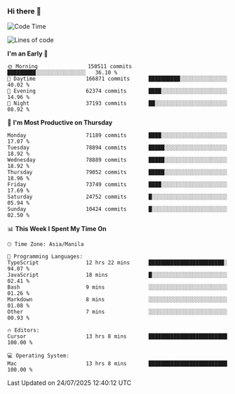 ### Hi there 👋

<!--START_SECTION:waka-->
![Code Time](http://img.shields.io/badge/Code%20Time-6%2C138%20hrs%2031%20mins-blue)

![Lines of code](https://img.shields.io/badge/From%20Hello%20World%20I%27ve%20Written-142.7%20million%20lines%20of%20code-blue)

**I'm an Early 🐤** 

```text
🌞 Morning                150511 commits      █████████░░░░░░░░░░░░░░░░   36.10 % 
🌆 Daytime                166871 commits      ██████████░░░░░░░░░░░░░░░   40.02 % 
🌃 Evening                62374 commits       ████░░░░░░░░░░░░░░░░░░░░░   14.96 % 
🌙 Night                  37193 commits       ██░░░░░░░░░░░░░░░░░░░░░░░   08.92 % 
```
📅 **I'm Most Productive on Thursday** 

```text
Monday                   71189 commits       ████░░░░░░░░░░░░░░░░░░░░░   17.07 % 
Tuesday                  78894 commits       █████░░░░░░░░░░░░░░░░░░░░   18.92 % 
Wednesday                78889 commits       █████░░░░░░░░░░░░░░░░░░░░   18.92 % 
Thursday                 79052 commits       █████░░░░░░░░░░░░░░░░░░░░   18.96 % 
Friday                   73749 commits       ████░░░░░░░░░░░░░░░░░░░░░   17.69 % 
Saturday                 24752 commits       █░░░░░░░░░░░░░░░░░░░░░░░░   05.94 % 
Sunday                   10424 commits       █░░░░░░░░░░░░░░░░░░░░░░░░   02.50 % 
```


📊 **This Week I Spent My Time On** 

```text
🕑︎ Time Zone: Asia/Manila

💬 Programming Languages: 
TypeScript               12 hrs 22 mins      ████████████████████████░   94.07 % 
JavaScript               18 mins             █░░░░░░░░░░░░░░░░░░░░░░░░   02.41 % 
Bash                     9 mins              ░░░░░░░░░░░░░░░░░░░░░░░░░   01.26 % 
Markdown                 8 mins              ░░░░░░░░░░░░░░░░░░░░░░░░░   01.08 % 
Other                    7 mins              ░░░░░░░░░░░░░░░░░░░░░░░░░   00.93 % 

🔥 Editors: 
Cursor                   13 hrs 8 mins       █████████████████████████   100.00 % 

💻 Operating System: 
Mac                      13 hrs 8 mins       █████████████████████████   100.00 % 
```


 Last Updated on 24/07/2025 12:40:12 UTC
<!--END_SECTION:waka-->


<!--
**rad182/rad182** is a ✨ _special_ ✨ repository because its `README.md` (this file) appears on your GitHub profile.

Here are some ideas to get you started:

- 🔭 I’m currently working on ...
- 🌱 I’m currently learning ...
- 👯 I’m looking to collaborate on ...
- 🤔 I’m looking for help with ...
- 💬 Ask me about ...
- 📫 How to reach me: ...
- 😄 Pronouns: ...
- ⚡ Fun fact: ...
-->
